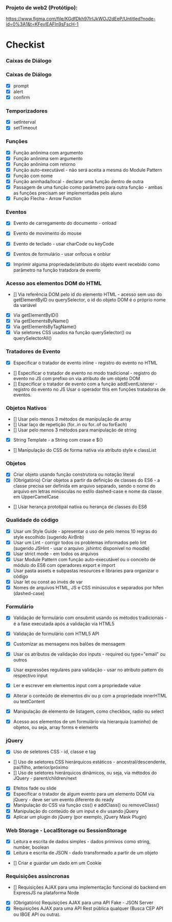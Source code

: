 ### Projeto de web2 (Protótipo):
https://www.figma.com/file/KGdfDkh97lrIJkWOJ2dEeP/Untitled?node-id=0%3A1&t=KFevlEAFln9sFscH-1

# Checkist
### Caixas de Diálogo

### Caixas de Diálogo
- [X] prompt
- [X] alert
- [X] confirm

### Temporizadores
- [X] setInterval
- [X] setTimeout

### Funções
- [X] Função anônima com argumento
- [X] Função anônima sem argumento
- [X] Função anônima com retorno
- [X] Função auto-executável - não será aceita a mesma do Module Pattern
- [X] Função com nome
- [X] Função aninhada/local - declarar uma função dentro de outra
- [X] Passagem de uma função como parâmetro para outra função - ambas as funções precisam ser implementadas pelo aluno
- [X] Função Flecha - Arrow Function

### Eventos
- [X] Evento de carregamento do documento - onload
- [X] Evento de movimento do mouse
- [X] Evento de teclado - usar charCode ou keyCode
- [X] Eventos de formulário - usar onfocus e onblur
- [X] Imprimir alguma propriedade/atributo do objeto event recebido como parâmetro na função tratadora de evento


### Acesso aos elementos DOM do HTML
- [] Via referência DOM pelo id do elemento HTML - acesso sem uso do getElementByID ou querySelector, o id do objeto DOM é o próprio nome da variável
- [X] Via getElementByID()
- [X] Via getElementsByName()
- [X] Via getElementsByTagName()
- [X] Via seletores CSS usados na função querySelector() ou querySelectorAll()

### Tratadores de Evento
- [X] Especificar o tratador de evento inline - registro do evento no HTML
- [] Especificar o tratador de evento no modo tradicional - registro do evento no JS com prefixo on via atributo de um objeto DOM
- [] Especificar o tratador de evento com a função addEventListener - registro do evento no JS
Usar o operador this em funções tratadoras de eventos.

### Objetos Nativos
- [] Usar pelo menos 3 métodos de manipulação de array
- [] Usar laço de repetição (for..in ou for..of ou forEach)
- [] Usar pelo menos 3 métodos para manipulação de string
- [X] String Template - a String com crase e ${}
- [] Manipulação do CSS de forma nativa via atributo style e classList

### Objetos
- [X] Criar objeto usando função construtora ou notação literal
- [X] (Obrigatório) Criar objetos a partir da definição de classes do ES6 - a classe precisa ser definida em arquivo separado, sendo o nome do arquivo em letras minúsculas no estilo dashed-case e nome da classe em UpperCamelCase
- [] Usar herança prototipal nativa ou herança de classes do ES6


### Qualidade do código
- [X] Usar um Style Guide - apresentar o uso de pelo menos 10 regras do style escolhido (sugerido AirBnb)
- [X] Usar um Lint - corrigir todos os problemas informados pelo lint (sugerido JSHint - usar o arquivo .jshintrc disponível no moodle)
- [X] Usar strict mode - em todos os arquivos
- [X] Usar Module Pattern com função auto-executável ou o conceito de módulo do ES6 com operadores export e import
- [X] Usar pasta assets e subpastas resources e libraries para organizar o código
- [X] Usar let ou const ao invés de var
- [X] Nomes de arquivos HTML, JS e CSS minúsculos e separados por hífen (dashed-case)
### Formulário
- [X] Validação de formulário com onsubmit usando os métodos tradicionais - é a fase executada após a validação via HTML5
- [X] Validação de formulário com HTML5 API
- [X] Customizar as mensagens nos balões de mensagem
- [X] Usar os atributos de validação dos inputs - required ou type="email" ou outros
- [X] Usar expressões regulares para validação - usar no atributo pattern do respectivo input
- [X] Ler e escrever em elementos input com a propriedade value
- [X] Alterar o conteúdo de elementos div ou p com a propriedade innerHTML ou textContent
- [X] Manipulação de elemento de listagem, como checkbox, radio ou select
- [X] Acesso aos elementos de um formulário via hierarquia (caminho) de objetos, ou seja, array forms e elements


### jQuery
- [X] Uso de seletores CSS - id, classe e tag
- [] Uso de seletores CSS hierárquicos estáticos - ancestral/descendente, pai/filho, anterior/próximo
- [] Uso de seletores hierárquicos dinâmicos, ou seja, via métodos do JQuery - parent/children/next
- [X] Efeitos fade ou slide
- [X] Especificar o tratador de algum evento para um elemento DOM via jQuery - deve ser um evento diferente do ready
- [X] Manipulação do CSS via função css() e addClass() ou removeClass()
- [X] Manipulação do conteúdo de um input e div usando jQuery
- [X] Aplicar um plugin do jQuery (por exemplo, jQuery Mask Plugin)

### Web Storage - LocalStorage ou SessionStorage
- [X] Leitura e escrita de dados simples - dados primivos como string, number, boolean
- [X] Leitura e escrita de JSON - dado transformado a partir de um objeto
- [] Criar e guardar um dado em um Cookie

### Requisições assíncronas
- [] Requisições AJAX para uma implementação funcional do backend em ExpressJS na plataforma Node
- [X] (Obrigatório) Requisições AJAX para uma API Fake - JSON Server 
- [X] Requisições AJAX para uma API Rest pública qualquer (Busca CEP API ou IBGE API ou outra).